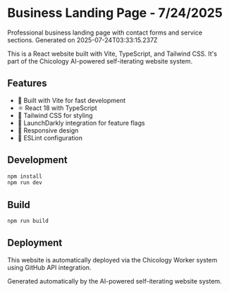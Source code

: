 # Business Landing Page - 7/24/2025

Professional business landing page with contact forms and service sections. Generated on 2025-07-24T03:33:15.237Z

This is a React website built with Vite, TypeScript, and Tailwind CSS. It's part of the Chicology AI-powered self-iterating website system.

## Features

- 🚀 Built with Vite for fast development
- ⚛️ React 18 with TypeScript
- 🎨 Tailwind CSS for styling
- 🚦 LaunchDarkly integration for feature flags
- 📱 Responsive design
- 🔧 ESLint configuration

## Development

```bash
npm install
npm run dev
```

## Build

```bash
npm run build
```

## Deployment

This website is automatically deployed via the Chicology Worker system using GitHub API integration.

Generated automatically by the AI-powered self-iterating website system.
